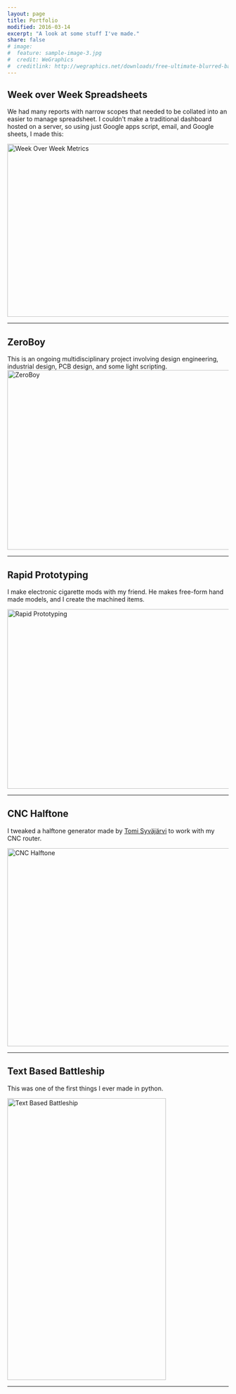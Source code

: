 ```yaml
---
layout: page
title: Portfolio
modified: 2016-03-14
excerpt: "A look at some stuff I've made."
share: false
# image:
#  feature: sample-image-3.jpg
#  credit: WeGraphics
#  creditlink: http://wegraphics.net/downloads/free-ultimate-blurred-background-pack/
---
```


## Week over Week Spreadsheets

We had many reports with narrow scopes that needed to be collated into an easier to manage spreadsheet. I couldn't make a traditional dashboard hosted on a server, so using just Google apps script, email, and Google sheets, I made this:

<a data-flickr-embed="true" data-footer="true"  href="https://www.flickr.com/photos/lx_xl/albums/72157665914880976" title="Week Over Week Metrics"><img src="https://farm2.staticflickr.com/1668/25513645900_5b9bd968bf_c.jpg" width="800" height="393" alt="Week Over Week Metrics"></a><script async src="//embedr.flickr.com/assets/client-code.js" charset="utf-8"></script>

---

## ZeroBoy

This is an ongoing multidisciplinary project involving design engineering, industrial design, PCB design, and some light scripting.
<a data-flickr-embed="true" data-footer="true"  href="https://www.flickr.com/photos/lx_xl/albums/72157665781087762" title="ZeroBoy"><img src="https://farm2.staticflickr.com/1702/25187783513_4280674f22_c.jpg" width="800" height="408" alt="ZeroBoy"></a><script async src="//embedr.flickr.com/assets/client-code.js" charset="utf-8"></script>

---

## Rapid Prototyping

I make electronic cigarette mods with my friend. He makes free-form hand made models, and I create the machined items.

<a data-flickr-embed="true" data-footer="true"  href="https://www.flickr.com/photos/lx_xl/albums/72157665986961785" title="Rapid Prototyping"><img src="https://farm2.staticflickr.com/1499/25693354362_a6a586d490_c.jpg" width="800" height="408" alt="Rapid Prototyping"></a><script async src="//embedr.flickr.com/assets/client-code.js" charset="utf-8"></script>

---

## CNC Halftone

I tweaked a halftone generator made by [Tomi Syväjärvi](http://www.students.tut.fi/~syvajar3/) to work with my CNC router.

<a data-flickr-embed="true" data-footer="true"  href="https://www.flickr.com/photos/lx_xl/albums/72157663645355543" title="CNC Halftone"><img src="https://farm2.staticflickr.com/1501/25814356755_39ab744853_c.jpg" width="800" height="450" alt="CNC Halftone"></a><script async src="//embedr.flickr.com/assets/client-code.js" charset="utf-8"></script>

---

## Text Based Battleship

This was one of the first things I ever made in python.

<div class="flickr-embed">
<a data-flickr-embed="true"  href="https://www.flickr.com/photos/lx_xl/albums/72157665381078750" title="Text Based Battleship"><img src="https://farm2.staticflickr.com/1635/25811922015_efbe0ea027_z.jpg" width="361" height="640" alt="Text Based Battleship"></a><script async src="//embedr.flickr.com/assets/client-code.js" charset="utf-8"></script></div>

---
